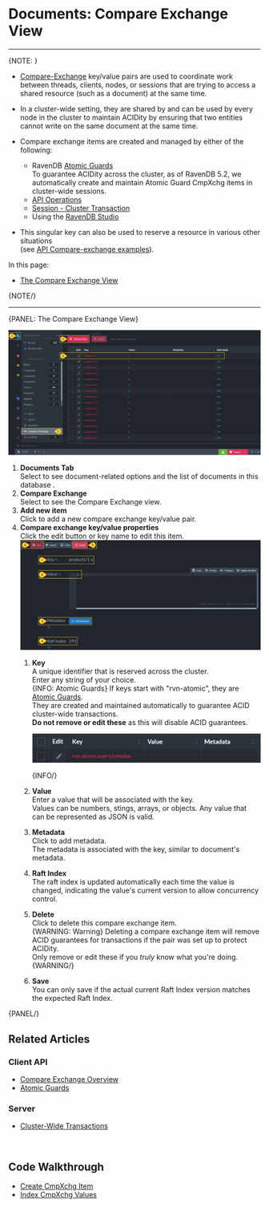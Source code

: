 ﻿# Documents: Compare Exchange View
---

{NOTE: }

* [Compare-Exchange](../../../client-api/operations/compare-exchange/overview) key/value pairs are used to 
  coordinate work between threads, clients, nodes, or sessions that are 
  trying to access a shared resource (such as a document) at the same time.
  
* In a cluster-wide setting, they are shared by and can be used by every node in the cluster to maintain ACIDity 
  by ensuring that two entities cannot write on the same document at the same time.  

* Compare exchange items are created and managed by either of the following:
  * RavenDB [Atomic Guards](../../../client-api/operations/compare-exchange/atomic-guards)  
    To guarantee ACIDity across the cluster, 
    as of RavenDB 5.2, we automatically create and maintain Atomic Guard CmpXchg items in cluster-wide sessions.  
  * [API Operations](../../../client-api/operations/compare-exchange/overview)
  * [Session - Cluster Transaction](../../../client-api/session/cluster-transaction)
  * Using the [RavenDB Studio](../../../studio/database/documents/compare-exchange-view#the-compare-exchange-view)

* This singular key can also be used to reserve a resource in various other situations  
  (see [API Compare-exchange examples](../../../client-api/operations/compare-exchange/overview#example-i---email-address-reservation)).  

In this page:

* [The Compare Exchange View](../../../studio/database/documents/compare-exchange-view#the-compare-exchange-view)

{NOTE/}

---

{PANEL: The Compare Exchange View}

![Compare Exchange View](images/compare-exchange-view.png "Compare Exchange View")

1. **Documents Tab**  
   Select to see document-related options and the list of documents in this database .  
2. **Compare Exchange**  
   Select to see the Compare Exchange view.  
3. **Add new item**  
   Click to add a new compare exchange key/value pair.  
4. **Compare exchange key/value properties**  
   Click the edit button or key name to edit this item.  
    ![Compare Exchange Single Pair](images/compare-exchange-single-pair.png "Compare Exchange Single Pair")
    1. **Key**  
       A unique identifier that is reserved across the cluster.  
       Enter any string of your choice.  
        {INFO: Atomic Guards}
        If keys start with "rvn-atomic", they are [Atomic Guards](../../../client-api/operations/compare-exchange/atomic-guards).  
        They are created and maintained automatically to guarantee ACID cluster-wide transactions.  
        **Do not remove or edit these** as this will disable ACID guarantees.  
        
        ![Atomic Guard](images/compare-exchange-atomic-guard.png "Atomic Guard")

        {INFO/}
    2. **Value**  
       Enter a value that will be associated with the key.  
       Values can be numbers, stings, arrays, or objects. Any value that can be represented as JSON is valid.
    3. **Metadata**  
       Click to add metadata.  
       The metadata is associated with the key, similar to document's metadata.  
    4. **Raft Index**  
       The raft index is updated automatically each time the value is changed, indicating the value's current version to allow concurrency control.  
    5. **Delete**  
       Click to delete this compare exchange item.  
       {WARNING: Warning}
       Deleting a compare exchange item will remove ACID guarantees for transactions if the pair was set up to protect ACIDity.  
       Only remove or edit these if you _truly_ know what you're doing.  
       {WARNING/}
    6. **Save**  
       You can only save if the actual current Raft Index version matches the expected Raft Index.  

{PANEL/}


## Related Articles

### Client API

- [Compare Exchange Overview](../../../client-api/operations/compare-exchange/overview)  
- [Atomic Guards](../../../client-api/operations/compare-exchange/atomic-guards)  

### Server

- [Cluster-Wide Transactions](../../../server/clustering/cluster-transactions)  

<br/>

## Code Walkthrough

- [Create CmpXchg Item](https://demo.ravendb.net/demos/csharp/compare-exchange/create-compare-exchange)  
- [Index CmpXchg Values](https://demo.ravendb.net/demos/csharp/compare-exchange/index-compare-exchange)  
